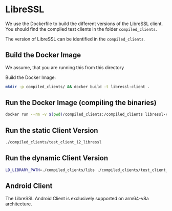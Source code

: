 # LibreSSL

We use the Dockerfile to build the different versions of the LibreSSL client.
You should find the compiled test clients in the folder `compiled_clients`.

The version of LibreSSL can be identified in the `compiled_clients`.

## Build the Docker Image

We assume, that you are running this from this directory

Build the Docker Image:
```bash
mkdir -p compiled_clients/ && docker build -t libressl-client .
```

## Run the Docker Image (compiling the binaries)

```bash
docker run --rm -v $(pwd)/compiled_clients:/compiled_clients libressl-client
```

## Run the static Client Version
```bash
./compiled_clients/test_client_12_libressl
```

## Run the dynamic Client Version
```bash
LD_LIBRARY_PATH=./compiled_clients/libs ./compiled_clients/test_client_12_libressl_dl
```

## Android Client
The LibreSSL Android Client is exclusively supported on arm64-v8a architecture.
